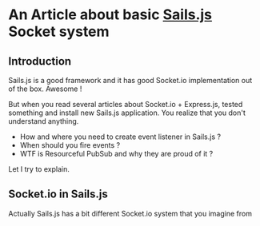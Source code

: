 # An Article about basic [Sails.js](http://sailsjs.org) Socket system

## Introduction
Sails.js is a good framework and it has good Socket.io implementation out of the box. Awesome !

But when you read several articles about Socket.io + Express.js, tested something and install new Sails.js application. You realize that you don't understand anything. 

- How and where you need to create event listener in Sails.js ?
- When should you fire events ?
- WTF is Resourceful PubSub and why they are proud of it ?

Let I try to explain.

## Socket.io in Sails.js
Actually Sails.js has a bit different Socket.io system that you imagine from 
